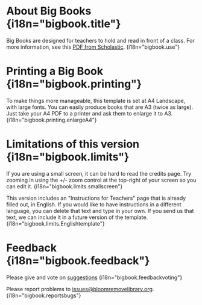 # About Big Books {i18n="bigbook.title"}
Big Books are designed for teachers to hold and read in front of a class. For more information, see this [PDF from Scholastic](http://www.scholastic.ca/bigbooks/AGuidetoUsingBigBooksintheClassroom.pdf). {i18n="bigbook.use"}
# Printing a Big Book {i18n="bigbook.printing"}
To make things more manageable, this template is set at A4 Landscape, with large fonts.
You can easily produce books that are A3 (twice as large).
Just take your A4 PDF to a printer and ask them to enlarge it to A3. {i18n="bigbook.printing.enlargeA4"}
# Limitations of this version {i18n="bigbook.limits"}
If you are using a small screen, it can be hard to read the credits page. Try zooming in using the +/- zoom control at the top-right of your screen so you can edit it. {i18n="bigbook.limits.smallscreen"}

This version includes an "Instructions for Teachers" page that is already filled out, in English.
If you would like to have instructions in a different language, you can delete that text and type in your own.
If you send us that text, we can include it in a future version of the template. {i18n="bigbook.limits.Englishtemplate"}

# Feedback {i18n="bigbook.feedback"}
Please give and vote on [suggestions](http://bloomlibrary.org/suggestions) {i18n="bigbook.feedbackvoting"}

Please report problems to [issues@bloomremovelibrary.org](mailto:issues@bloomremovelibrary.org?subject=Big&nbsp;Book&nbsp;Problem). {i18n="bigbook.reportsbugs"}
